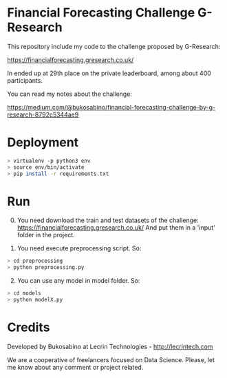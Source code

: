 # Financial Forecasting Challenge G-Research

This repository include my code to the challenge proposed by G-Research:

https://financialforecasting.gresearch.co.uk/

In ended up at 29th place on the private leaderboard, among about 400 participants.

You can read my notes about the challenge:

https://medium.com/@bukosabino/financial-forecasting-challenge-by-g-research-8792c5344ae9
# Deployment

```sh
> virtualenv -p python3 env
> source env/bin/activate
> pip install -r requirements.txt
```

# Run

0) You need download the train and test datasets of the challenge: https://financialforecasting.gresearch.co.uk/
And put them in a 'input' folder in the project.

1) You need execute preprocessing script. So:

```sh
> cd preprocessing
> python preprocessing.py
```

2) You can use any model in model folder. So:

```sh
> cd models
> python modelX.py
```

# Credits

Developed by Bukosabino at Lecrin Technologies - http://lecrintech.com

We are a cooperative of freelancers focused on Data Science. Please, let me know about any comment or project related.
